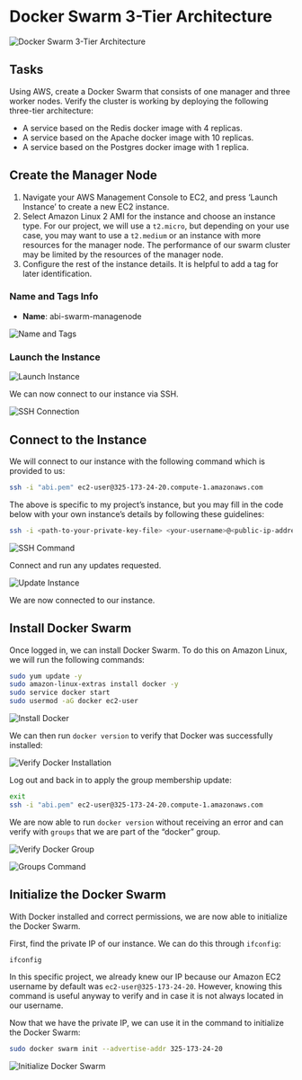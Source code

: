 # Docker Swarm 3-Tier Architecture

![Docker Swarm 3-Tier Architecture](https://github.com/abiolashittu-org/docker-swarm-3tier-architecture/assets/108594160/599ce0eb-4bbc-4476-8ae3-11da6f855e9e)

## Tasks

Using AWS, create a Docker Swarm that consists of one manager and three worker nodes. Verify the cluster is working by deploying the following three-tier architecture:

- A service based on the Redis docker image with 4 replicas.
- A service based on the Apache docker image with 10 replicas.
- A service based on the Postgres docker image with 1 replica.

## Create the Manager Node

1. Navigate your AWS Management Console to EC2, and press ‘Launch Instance’ to create a new EC2 instance.
2. Select Amazon Linux 2 AMI for the instance and choose an instance type. For our project, we will use a `t2.micro`, but depending on your use case, you may want to use a `t2.medium` or an instance with more resources for the manager node. The performance of our swarm cluster may be limited by the resources of the manager node.
3. Configure the rest of the instance details. It is helpful to add a tag for later identification.

### Name and Tags Info

- **Name**: abi-swarm-managenode

![Name and Tags](https://github.com/abiolashittu-org/docker-swarm-3tier-architecture/assets/108594160/f8db72a1-9317-452c-8c48-100f2f113177)

### Launch the Instance

![Launch Instance](https://github.com/abiolashittu-org/docker-swarm-3tier-architecture/assets/108594160/a5f761c5-281a-40bc-a302-884c178d87f1)

We can now connect to our instance via SSH.

![SSH Connection](https://github.com/abiolashittu-org/docker-swarm-3tier-architecture/assets/108594160/416ea2e5-87af-4e11-837a-114b893e32b0)

## Connect to the Instance

We will connect to our instance with the following command which is provided to us:

```bash
ssh -i "abi.pem" ec2-user@325-173-24-20.compute-1.amazonaws.com
```

The above is specific to my project’s instance, but you may fill in the code below with your own instance’s details by following these guidelines:

```bash
ssh -i <path-to-your-private-key-file> <your-username>@<public-ip-address>
```

![SSH Command](https://github.com/abiolashittu-org/docker-swarm-3tier-architecture/assets/108594160/81d1ffa2-544e-4475-9ce6-31d0fcf077cb)

Connect and run any updates requested.

![Update Instance](https://github.com/abiolashittu-org/docker-swarm-3tier-architecture/assets/108594160/d7816a54-1bb6-459f-a20b-395f1c2ee11a)

We are now connected to our instance.

## Install Docker Swarm

Once logged in, we can install Docker Swarm. To do this on Amazon Linux, we will run the following commands:

```bash
sudo yum update -y
sudo amazon-linux-extras install docker -y
sudo service docker start
sudo usermod -aG docker ec2-user
```

![Install Docker](https://github.com/abiolashittu-org/docker-swarm-3tier-architecture/assets/108594160/0aa313f9-301c-4dc2-b96a-500d731e0c1e)

We can then run `docker version` to verify that Docker was successfully installed:

![Verify Docker Installation](https://github.com/abiolashittu-org/docker-swarm-3tier-architecture/assets/108594160/b4b2f747-a48e-4240-b3a2-9432e125b752)

Log out and back in to apply the group membership update:

```bash
exit
ssh -i "abi.pem" ec2-user@325-173-24-20.compute-1.amazonaws.com
```

We are now able to run `docker version` without receiving an error and can verify with `groups` that we are part of the “docker” group.

![Verify Docker Group](https://github.com/abiolashittu-org/docker-swarm-3tier-architecture/assets/108594160/d5f94031-0661-4d2f-a8c8-fd30aee2848a)

![Groups Command](https://github.com/abiolashittu-org/docker-swarm-3tier-architecture/assets/108594160/1472abc4-cd42-4174-a3f2-8c98bb807b88)

## Initialize the Docker Swarm

With Docker installed and correct permissions, we are now able to initialize the Docker Swarm.

First, find the private IP of our instance. We can do this through `ifconfig`:

```bash
ifconfig
```

In this specific project, we already knew our IP because our Amazon EC2 username by default was `ec2-user@325-173-24-20`. However, knowing this command is useful anyway to verify and in case it is not always located in our username.

Now that we have the private IP, we can use it in the command to initialize the Docker Swarm:

```bash
sudo docker swarm init --advertise-addr 325-173-24-20
```

![Initialize Docker Swarm](https://github.com/abiolashittu-org/docker-swarm-3tier-architecture/assets/108594160/0aa313f9-301c-4dc2-b96a-500d731e0c1e)
